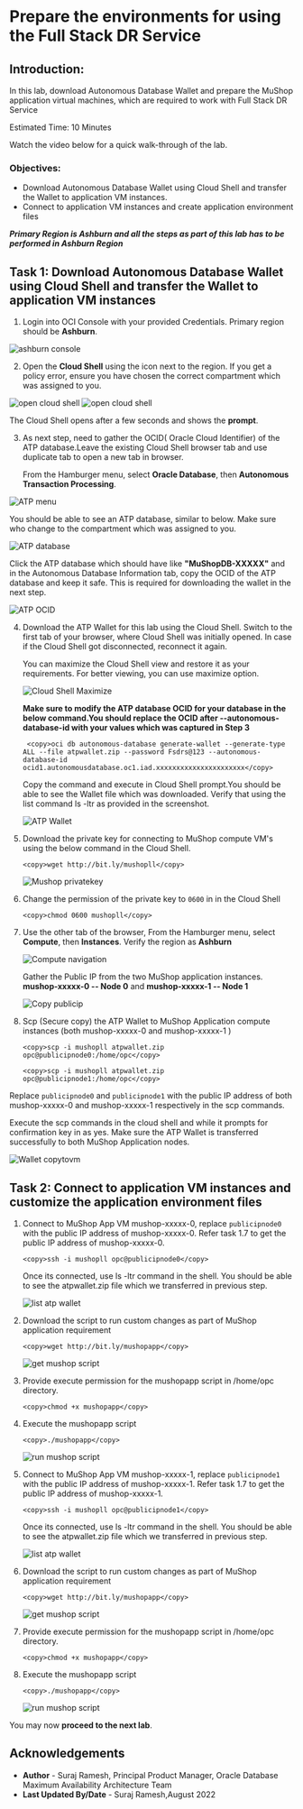 # **Prepare the environments for using the Full Stack DR Service**

## Introduction:

In this lab, download Autonomous Database Wallet and prepare the MuShop application virtual machines, which are required to work with Full Stack DR Service

Estimated Time: 10 Minutes

Watch the video below for a quick walk-through of the lab.

[](youtube:6Dp49VXqjtQ)

### Objectives:

- Download Autonomous Database Wallet using Cloud Shell and transfer the Wallet to application VM instances.
- Connect to application VM instances and create application environment files

*****Primary Region is Ashburn and all the steps as part of this lab has to be performed in Ashburn Region*****

## Task 1: Download Autonomous Database Wallet using Cloud Shell and transfer the Wallet to application VM instances

1. Login into OCI Console with your provided Credentials. Primary region should be **Ashburn**.

  ![ashburn console](./images/ashburn-region.png " ")

2. Open the **Cloud Shell** using the icon next to the region.  If you get a policy error, ensure you have chosen the correct compartment which was assigned to you.

  ![open cloud shell](./images/cloud-shell.png)
  ![open cloud shell](./images/cloud-shell-1.png)

  The Cloud Shell opens after a few seconds and shows the **prompt**.

3. As next step, need to gather the OCID( Oracle Cloud Identifier) of the ATP database.Leave the existing Cloud Shell browser tab and use duplicate tab to open a new tab in browser.

   From the Hamburger menu, select **Oracle Database**, then **Autonomous Transaction Processing**.

  ![ATP menu](./images/atp-menu.png)

  You should be able to see an ATP database, similar to below. Make sure who change to the compartment which was assigned to you.

  ![ATP database](./images/atp-database.png)

  Click the ATP database which should have like **"MuShopDB-XXXXX"** and in the Autonomous Database Information tab, copy the OCID of the ATP database and keep it safe. This is required for downloading the wallet in the next step.

  ![ATP OCID](./images/atp-ocid.png)

4. Download the ATP Wallet for this lab using the Cloud Shell. Switch to the first tab of your browser, where Cloud Shell was initially opened. In case if the Cloud Shell got disconnected, reconnect it again.

   You can maximize the Cloud Shell view and restore it as your requirements. For better viewing, you can use maximize option.

   ![Cloud Shell Maximize](./images/cloud-max.png)

   **Make sure to modify the ATP database OCID for your database in the below command.You should replace the OCID after --autonomous-database-id  with your values which was captured in Step 3**

    ````
     <copy>oci db autonomous-database generate-wallet --generate-type ALL --file atpwallet.zip --password Fsdrs@123 --autonomous-database-id ocid1.autonomousdatabase.oc1.iad.xxxxxxxxxxxxxxxxxxxxxx</copy>
    ````

    Copy the command and execute in Cloud Shell prompt.You should be able to see the Wallet file which was downloaded. Verify that using the list command ls -ltr as provided in the screenshot.

   ![ATP Wallet](./images/atp-wallet-cs.png)

5. Download the private key for connecting to MuShop compute VM's using the below command in the Cloud Shell.

    ````
    <copy>wget http://bit.ly/mushopll</copy>
    ````

    ![Mushop privatekey](./images/mushopll-key.png)

6. Change the permission of the private key to `0600` in in the Cloud Shell

    ````
    <copy>chmod 0600 mushopll</copy>
    ````

7. Use the other tab of the browser, From the Hamburger menu, select **Compute**, then **Instances**. Verify the region as **Ashburn**

    ![Compute navigation](./images/compute-navigate.png)

    Gather the Public IP from the two MuShop application instances. **mushop-xxxxx-0  -- Node 0** and **mushop-xxxxx-1  -- Node 1**

    ![Copy publicip](./images/compute-publicip.png)

8. Scp (Secure copy) the ATP Wallet to MuShop Application compute instances (both mushop-xxxxx-0 and mushop-xxxxx-1 )

    ````
    <copy>scp -i mushopll atpwallet.zip opc@publicipnode0:/home/opc</copy>
    ````

    ````
    <copy>scp -i mushopll atpwallet.zip opc@publicipnode1:/home/opc</copy>
    ````

Replace `publicipnode0` and `publicipnode1` with the public IP address of both mushop-xxxxx-0 and mushop-xxxxx-1 respectively in the scp commands.

   Execute the scp commands in the cloud shell and while it prompts for confirmation key in as yes. Make sure the ATP Wallet is transferred successfully to both MuShop Application nodes.

   ![Wallet copytovm](./images/wallet-compute.png)

## Task 2: Connect to application VM instances and customize the application environment files

1. Connect to MuShop App VM mushop-xxxxx-0, replace `publicipnode0` with the public IP address of mushop-xxxxx-0. Refer task 1.7 to get the public IP address of mushop-xxxxx-0.

    ````
    <copy>ssh -i mushopll opc@publicipnode0</copy>
    ````
   Once its connected, use ls -ltr command in the shell. You should be able to see the atpwallet.zip file which we transferred in previous step.

   ![list atp wallet](./images/compute-node0.png)

2.  Download the script to run custom changes as part of MuShop application requirement

    ````
    <copy>wget http://bit.ly/mushopapp</copy>
    ````
    ![get mushop script](./images/mushopll-node0.png)

3. Provide execute permission for the mushopapp script in /home/opc directory. 

    ````
    <copy>chmod +x mushopapp</copy>
     ````

4.  Execute the mushopapp script

    ````
    <copy>./mushopapp</copy>
    ````

    ![run mushop script](./images/exec-mushapp-node0.png)

5. Connect to MuShop App VM mushop-xxxxx-1, replace `publicipnode1` with the public IP address of mushop-xxxxx-1. Refer task 1.7 to get the public IP address of mushop-xxxxx-1.

    ````
    <copy>ssh -i mushopll opc@publicipnode1</copy>
    ````
   Once its connected, use ls -ltr command in the shell. You should be able to see the atpwallet.zip file which we transferred in previous step.

   ![list atp wallet](./images/compute-node1.png)

2.  Download the script to run custom changes as part of MuShop application requirement

    ````
    <copy>wget http://bit.ly/mushopapp</copy>
    ````
    ![get mushop script](./images/mushopll-node1.png)

3. Provide execute permission for the mushopapp script in /home/opc directory. 

    ````
    <copy>chmod +x mushopapp</copy>
     ````

4.  Execute the mushopapp script

    ````
    <copy>./mushopapp</copy>
    ````

    ![run mushop script](./images/exec-mushapp-node1.png)


You may now **proceed to the next lab**.

## Acknowledgements

- **Author** -  Suraj Ramesh, Principal Product Manager, Oracle Database Maximum Availability Architecture Team
- **Last Updated By/Date** -  Suraj Ramesh,August 2022
